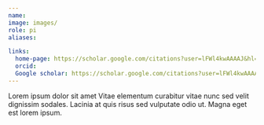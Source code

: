 ```yaml
---
name: 
image: images/
role: pi
aliases:

links:
  home-page: https://scholar.google.com/citations?user=lFWl4kwAAAAJ&hl=en&oi=ao
  orcid: 
  Google scholar: https://scholar.google.com/citations?user=lFWl4kwAAAAJ&hl=en&oi=ao
---
```


Lorem ipsum dolor sit amet Vitae elementum curabitur vitae nunc sed velit dignissim sodales. Lacinia at quis risus sed vulputate odio ut. Magna eget est lorem ipsum.
